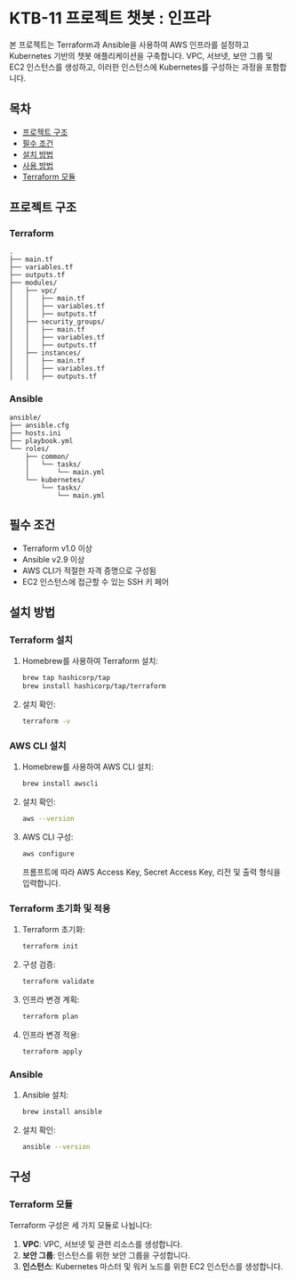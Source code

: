 # KTB-11 프로젝트 챗봇 : 인프라

본 프로젝트는 Terraform과 Ansible을 사용하여 AWS 인프라를 설정하고 Kubernetes 기반의 챗봇 애플리케이션을 구축합니다. VPC, 서브넷, 보안 그룹 및 EC2 인스턴스를 생성하고, 이러한 인스턴스에 Kubernetes를 구성하는 과정을 포함합니다.

## 목차
- [프로젝트 구조](#프로젝트-구조)
- [필수 조건](#필수-조건)
- [설치 방법](#설치-방법)
- [사용 방법](#사용-방법)
- [Terraform 모듈](#terraform-모듈)

## 프로젝트 구조

### Terraform
```
.
├── main.tf
├── variables.tf
├── outputs.tf
├── modules/
│   ├── vpc/
│   │   ├── main.tf
│   │   ├── variables.tf
│   │   ├── outputs.tf
│   ├── security_groups/
│   │   ├── main.tf
│   │   ├── variables.tf
│   │   ├── outputs.tf
│   ├── instances/
│   │   ├── main.tf
│   │   ├── variables.tf
│   │   ├── outputs.tf

```


### Ansible
```
ansible/
├── ansible.cfg
├── hosts.ini
├── playbook.yml
└── roles/
    ├── common/
    │   └── tasks/
    │       └── main.yml
    └── kubernetes/
        └── tasks/
            └── main.yml
```


## 필수 조건
- Terraform v1.0 이상
- Ansible v2.9 이상
- AWS CLI가 적절한 자격 증명으로 구성됨
- EC2 인스턴스에 접근할 수 있는 SSH 키 페어


## 설치 방법

### Terraform 설치
1. Homebrew를 사용하여 Terraform 설치:
    ```sh
    brew tap hashicorp/tap
    brew install hashicorp/tap/terraform
    ```

2. 설치 확인:
    ```sh
    terraform -v
    ```

### AWS CLI 설치
1. Homebrew를 사용하여 AWS CLI 설치:
    ```sh
    brew install awscli
    ```

2. 설치 확인:
    ```sh
    aws --version
    ```

3. AWS CLI 구성:
    ```sh
    aws configure
    ```
   프롬프트에 따라 AWS Access Key, Secret Access Key, 리전 및 출력 형식을 입력합니다.

### Terraform 초기화 및 적용
1. Terraform 초기화:
    ```sh
    terraform init
    ```

2. 구성 검증:
    ```sh
    terraform validate
    ```

3. 인프라 변경 계획:
    ```sh
    terraform plan
    ```

4. 인프라 변경 적용:
    ```sh
    terraform apply
    ```


### Ansible
1. Ansible 설치:
    ```sh
    brew install ansible
    ```

2. 설치 확인:
    ```sh
    ansible --version
    ```

## 구성

### Terraform 모듈
Terraform 구성은 세 가지 모듈로 나뉩니다:
1. **VPC**: VPC, 서브넷 및 관련 리소스를 생성합니다.
2. **보안 그룹**: 인스턴스를 위한 보안 그룹을 구성합니다.
3. **인스턴스**: Kubernetes 마스터 및 워커 노드를 위한 EC2 인스턴스를 생성합니다.
